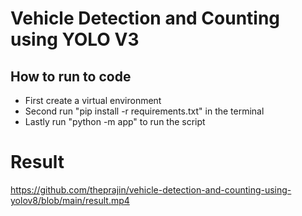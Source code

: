 # Vehicle Detection and Counting using YOLO V3

## How to run to code

- First create a virtual environment
- Second run "pip install -r requirements.txt" in the terminal
- Lastly run "python -m app" to run the script

# Result

https://github.com/theprajin/vehicle-detection-and-counting-using-yolov8/blob/main/result.mp4
